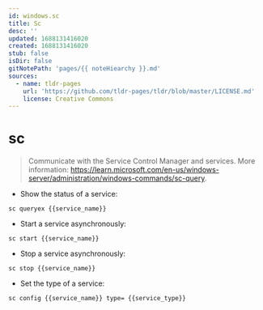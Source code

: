 ```yaml
---
id: windows.sc
title: Sc
desc: ''
updated: 1688131416020
created: 1688131416020
stub: false
isDir: false
gitNotePath: 'pages/{{ noteHiearchy }}.md'
sources:
  - name: tldr-pages
    url: 'https://github.com/tldr-pages/tldr/blob/master/LICENSE.md'
    license: Creative Commons
---
```

# sc

> Communicate with the Service Control Manager and services.
> More information: <https://learn.microsoft.com/en-us/windows-server/administration/windows-commands/sc-query>.

- Show the status of a service:

`sc queryex {{service_name}}`

- Start a service asynchronously:

`sc start {{service_name}}`

- Stop a service asynchronously:

`sc stop {{service_name}}`

- Set the type of a service:

`sc config {{service_name}} type= {{service_type}}`

